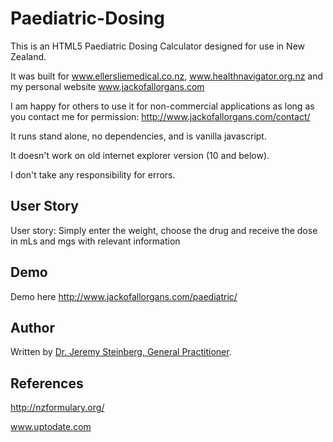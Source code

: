 # Paediatric-Dosing

 This is an HTML5 Paediatric Dosing Calculator designed for use in New Zealand.
 
 It was built for www.ellersliemedical.co.nz,  www.healthnavigator.org.nz and my personal website www.jackofallorgans.com
 
 I am happy for others to use it for non-commercial applications as long as you contact me for permission: http://www.jackofallorgans.com/contact/
 
 It runs stand alone, no dependencies, and is vanilla javascript. 
 
 It doesn't work on old internet explorer version (10 and below).
 
 I don't take any responsibility for errors.
 
## User Story

  User story: Simply enter the weight, choose the drug and receive the dose in mLs and mgs with relevant information

## Demo

 Demo here http://www.jackofallorgans.com/paediatric/


## Author

Written by [Dr. Jeremy Steinberg, General Practitioner](http://www.jackofallorgans.com/).

## References

http://nzformulary.org/

www.uptodate.com
